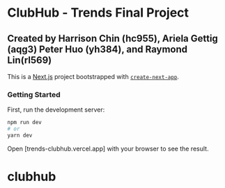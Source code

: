 # ClubHub - Trends Final Project

## Created by Harrison Chin (hc955), Ariela Gettig (aqg3) Peter Huo (yh384), and Raymond Lin(rl569)

This is a [Next.js](https://nextjs.org/) project bootstrapped with [`create-next-app`](https://github.com/vercel/next.js/tree/canary/packages/create-next-app).

### Getting Started

First, run the development server:

```bash
npm run dev
# or
yarn dev
```

Open [trends-clubhub.vercel.app] with your browser to see the result.

# clubhub
